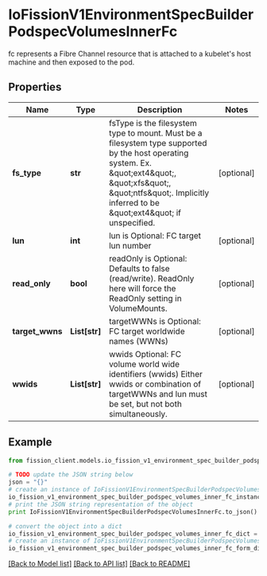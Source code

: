# IoFissionV1EnvironmentSpecBuilderPodspecVolumesInnerFc

fc represents a Fibre Channel resource that is attached to a kubelet's host machine and then exposed to the pod.

## Properties

Name | Type | Description | Notes
------------ | ------------- | ------------- | -------------
**fs_type** | **str** | fsType is the filesystem type to mount. Must be a filesystem type supported by the host operating system. Ex. \&quot;ext4\&quot;, \&quot;xfs\&quot;, \&quot;ntfs\&quot;. Implicitly inferred to be \&quot;ext4\&quot; if unspecified. | [optional] 
**lun** | **int** | lun is Optional: FC target lun number | [optional] 
**read_only** | **bool** | readOnly is Optional: Defaults to false (read/write). ReadOnly here will force the ReadOnly setting in VolumeMounts. | [optional] 
**target_wwns** | **List[str]** | targetWWNs is Optional: FC target worldwide names (WWNs) | [optional] 
**wwids** | **List[str]** | wwids Optional: FC volume world wide identifiers (wwids) Either wwids or combination of targetWWNs and lun must be set, but not both simultaneously. | [optional] 

## Example

```python
from fission_client.models.io_fission_v1_environment_spec_builder_podspec_volumes_inner_fc import IoFissionV1EnvironmentSpecBuilderPodspecVolumesInnerFc

# TODO update the JSON string below
json = "{}"
# create an instance of IoFissionV1EnvironmentSpecBuilderPodspecVolumesInnerFc from a JSON string
io_fission_v1_environment_spec_builder_podspec_volumes_inner_fc_instance = IoFissionV1EnvironmentSpecBuilderPodspecVolumesInnerFc.from_json(json)
# print the JSON string representation of the object
print IoFissionV1EnvironmentSpecBuilderPodspecVolumesInnerFc.to_json()

# convert the object into a dict
io_fission_v1_environment_spec_builder_podspec_volumes_inner_fc_dict = io_fission_v1_environment_spec_builder_podspec_volumes_inner_fc_instance.to_dict()
# create an instance of IoFissionV1EnvironmentSpecBuilderPodspecVolumesInnerFc from a dict
io_fission_v1_environment_spec_builder_podspec_volumes_inner_fc_form_dict = io_fission_v1_environment_spec_builder_podspec_volumes_inner_fc.from_dict(io_fission_v1_environment_spec_builder_podspec_volumes_inner_fc_dict)
```
[[Back to Model list]](../README.md#documentation-for-models) [[Back to API list]](../README.md#documentation-for-api-endpoints) [[Back to README]](../README.md)


